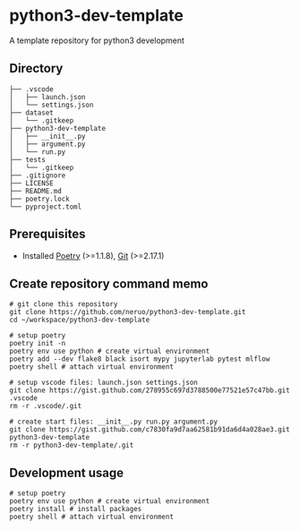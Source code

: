 # python3-dev-template

A template repository for python3 development

## Directory

```shell
├── .vscode
│   ├── launch.json
│   └── settings.json
├── dataset
│   └── .gitkeep
├── python3-dev-template
│   ├── __init__.py
│   ├── argument.py
│   └── run.py
├── tests
│   └── .gitkeep
├── .gitignore
├── LICENSE
├── README.md
├── poetry.lock
└── pyproject.toml
```

## Prerequisites

- Installed [Poetry](https://github.com/python-poetry/poetry) (>=1.1.8), [Git](https://git-scm.com/) (>=2.17.1)

## Create repository command memo

```shell
# git clone this repository
git clone https://github.com/neruo/python3-dev-template.git
cd ~/workspace/python3-dev-template

# setup poetry
poetry init -n
poetry env use python # create virtual environment
poetry add --dev flake8 black isort mypy jupyterlab pytest mlflow
poetry shell # attach virtual environment

# setup vscode files: launch.json settings.json
git clone https://gist.github.com/278955c697d3788500e77521e57c47bb.git .vscode
rm -r .vscode/.git

# create start files: __init__.py run.py argument.py
git clone https://gist.github.com/c7830fa9d7aa62581b91da6d4a028ae3.git python3-dev-template
rm -r python3-dev-template/.git
```

## Development usage

```shell
# setup poetry
poetry env use python # create virtual environment
poetry install # install packages
poetry shell # attach virtual environment
```

